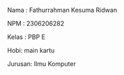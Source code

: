Nama : Fathurrahman Kesuma Ridwan

NPM : 2306206282

Kelas : PBP E

Hobi: main kartu

Jurusan: Ilmu Komputer